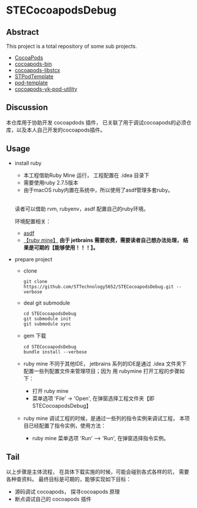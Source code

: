 # STECocoapodsDebug

## Abstract

This project is a total repository of some sub projects.

- [CocoaPods](https://github.com/CocoaPods/CocoaPods.git)
- [cocoapods-bin](https://github.com/tripleCC/cocoapods-bin.git)
- [cocoapods-libstcx](https://github.com/STTechnology5652/cocoapods-libstcx.git)
- [STPodTemplate](https://github.com/STTechnology5652/STPodTemplate.git)
- [pod-template](https://github.com/CocoaPods/pod-template.git)
- [cocoapods-yk-pod-utility](https://github.com/stephen5652/cocoapods-yk-pod-utility.git)

## Discussion

本仓库用于协助开发 cocoapdods 插件， 已关联了用于调试cocoapods的必须仓库，以及本人自己开发的cocoapods插件。

## Usage

- install ruby
  - 本工程借助Ruby Mine 运行， 工程配置在 .idea 目录下
  - 需要使用ruby 2.7.5版本
  - 由于macOS ruby内置在系统中，所以使用了asdf管理多套ruby。
<br><br>

  读者可以借助 rvm, rubyenv，asdf 配置自己的ruby环境。
  
  环境配置相关：
  - [asdf](https://github.com/asdf-vm/asdf)
  - [【ruby mine】](https://www.jetbrains.com/ruby/) **由于 jetbrains 需要收费，需要读者自己想办法处理， 结果是可期的【能够使用！！！】。**

- prepare project

  - clone

    ```shell
    git clone https://github.com/STTechnology5652/STECocoapodsDebug.git --verbose
    ```
  - deal git submodule

    ```shell
    cd STECocoapodsDebug
    git submodule init
    git submodule sync
    ```
    
  - gem 下载
    ```shell
    cd STECocoapodsDebug
    bundle install --verbose
    ```

  - ruby mine
    不同于其他IDE， jetbrains 系列的IDE是通过 .idea 文件夹下配置一些列配置文件来管理项目；因为 用 rubymine 打开工程的步骤如下：
    - 打开 ruby mine
    - 菜单选项 'File' -> 'Open', 在弹窗选择工程文件夹【即 STECocoapodsDebug】
    
  - ruby mine 调试工程的时候，是通过一些列的指令实例来调试工程， 本项目已经配置了指令实例，使用方法：
    -  ruby mine 菜单选项 'Run' --> 'Run', 在弹窗选择指令实例。

## Tail

以上步骤是主体流程， 在具体下载实施的时候，可能会碰到各式各样的坑， 需要各种查资料。 最终目标是可期的，能够实现如下目标：

- 源码调试 cocoapods， 探寻cocoapods 原理
- 断点调试自己的 cocoapods 插件